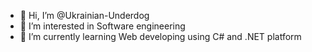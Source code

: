 - 👋 Hi, I’m @Ukrainian-Underdog
- 👀 I’m interested in Software engineering
- 🌱 I’m currently learning Web developing using C# and .NET platform

<!---
Ukra1n1anUnd3rd0g/Ukra1n1anUnd3rd0g is a ✨ special ✨ repository because its `README.md` (this file) appears on your GitHub profile.
You can click the Preview link to take a look at your changes.
--->
